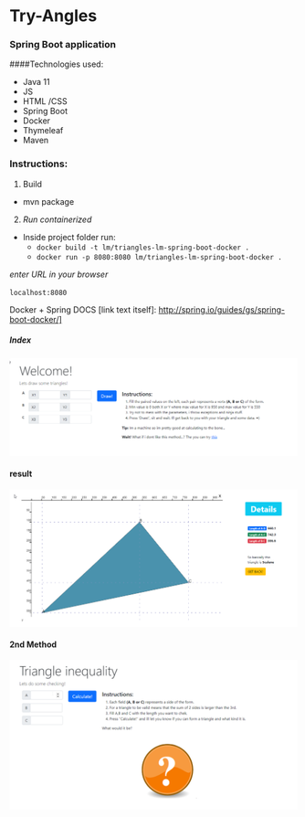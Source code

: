 # Try-Angles
### **Spring Boot application**

####Technologies used:
  * Java 11
  * JS
  * HTML /CSS
  * Spring Boot
  * Docker
  * Thymeleaf
  * Maven

### Instructions:

1. Build
  * mvn package

2. _Run containerized_
  * Inside project folder run: 
    * `docker build -t lm/triangles-lm-spring-boot-docker .`
    * `docker run -p 8080:8080 lm/triangles-lm-spring-boot-docker .`

_enter URL in your browser_

`localhost:8080`

Docker + Spring DOCS [link text itself]: http://spring.io/guides/gs/spring-boot-docker/]

##### Index
![screen 1](https://github.com/elleom/try-angles-spring/blob/main/images/screenshot_1.png "ScreenShot 1")

#### result
![screen 2](https://github.com/elleom/try-angles-spring/blob/main/images/screenshot_2.png "ScreenShot 2")

#### 2nd Method
![screen 3](https://github.com/elleom/try-angles-spring/blob/main/images/screenshot_3.png "ScreenShot 3")

